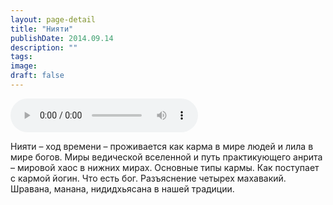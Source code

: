 ```yaml
---
layout: page-detail
title: "Нияти"
publishDate: 2014.09.14
description: ""
tags:
image:
draft: false
---
```


<audio title="2014.09.14 - Нияти.mp3" src="https://filer-api.advayta.org/v1.0/public/files/74243" controls=""></audio>

 Нияти – ход времени – проживается как карма в мире людей и лила в мире богов. Миры ведической вселенной и путь практикующего анрита – мировой хаос в нижних мирах. Основные типы кармы. Как поступает с кармой йогин. Что есть бог. Разъяснение четырех махавакий. Шравана, манана, нидидхьясана в нашей традиции. 

  
